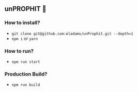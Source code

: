 ## unPROPHIT 💸 

### How to install?
- `git clone git@github.com:eladams/unProphit.git --depth=1`
- `npm i` or `yarn`

### How to run?
- `npm run start`

### Production Build?
- `npm run build`
